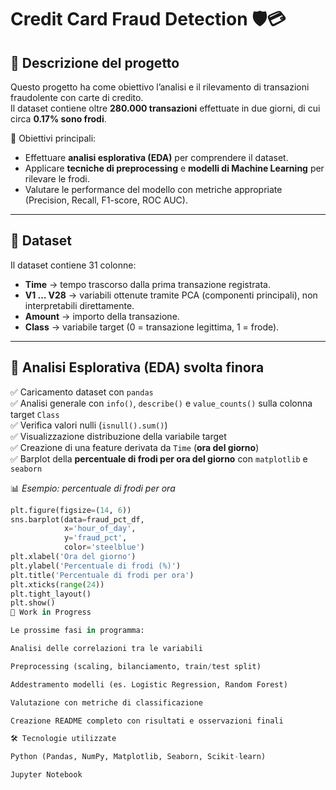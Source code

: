 # Credit Card Fraud Detection 🛡️💳  

## 📌 Descrizione del progetto  
Questo progetto ha come obiettivo l’analisi e il rilevamento di transazioni fraudolente con carte di credito.  
Il dataset contiene oltre **280.000 transazioni** effettuate in due giorni, di cui circa **0.17% sono frodi**.  

🎯 Obiettivi principali:  
- Effettuare **analisi esplorativa (EDA)** per comprendere il dataset.  
- Applicare **tecniche di preprocessing** e **modelli di Machine Learning** per rilevare le frodi.  
- Valutare le performance del modello con metriche appropriate (Precision, Recall, F1-score, ROC AUC).  

---

## 📂 Dataset  
Il dataset contiene 31 colonne:  

- **Time** → tempo trascorso dalla prima transazione registrata.  
- **V1 … V28** → variabili ottenute tramite PCA (componenti principali), non interpretabili direttamente.  
- **Amount** → importo della transazione.  
- **Class** → variabile target (0 = transazione legittima, 1 = frode).  

---

## 🔎 Analisi Esplorativa (EDA) svolta finora  

✅ Caricamento dataset con `pandas`  
✅ Analisi generale con `info()`, `describe()` e `value_counts()` sulla colonna target `Class`  
✅ Verifica valori nulli (`isnull().sum()`)  
✅ Visualizzazione distribuzione della variabile target  
✅ Creazione di una feature derivata da `Time` (**ora del giorno**)  
✅ Barplot della **percentuale di frodi per ora del giorno** con `matplotlib` e `seaborn`  

📊 *Esempio: percentuale di frodi per ora*  

```python
plt.figure(figsize=(14, 6))
sns.barplot(data=fraud_pct_df,
            x='hour_of_day',
            y='fraud_pct',
            color='steelblue')
plt.xlabel('Ora del giorno')
plt.ylabel('Percentuale di frodi (%)')
plt.title('Percentuale di frodi per ora')
plt.xticks(range(24))
plt.tight_layout()
plt.show()
🚧 Work in Progress

Le prossime fasi in programma:

Analisi delle correlazioni tra le variabili

Preprocessing (scaling, bilanciamento, train/test split)

Addestramento modelli (es. Logistic Regression, Random Forest)

Valutazione con metriche di classificazione

Creazione README completo con risultati e osservazioni finali

🛠️ Tecnologie utilizzate

Python (Pandas, NumPy, Matplotlib, Seaborn, Scikit-learn)

Jupyter Notebook

